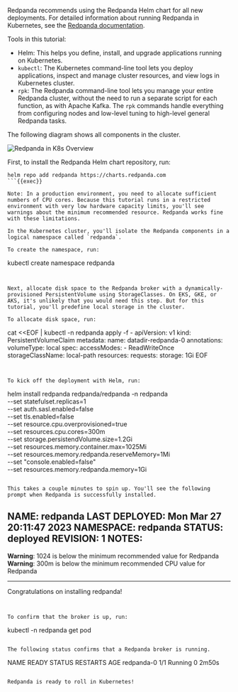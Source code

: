 Redpanda recommends using the Redpanda Helm chart for all new deployments. For detailed information about running Redpanda in Kubernetes, see the [Redpanda documentation](https://docs.redpanda.com/docs/deploy/deployment-option/self-hosted/kubernetes).

Tools in this tutorial:

- Helm: This helps you define, install, and upgrade applications running on Kubernetes.
- `kubectl`: The Kubernetes command-line tool lets you deploy applications, inspect and manage cluster resources, and view logs in Kubernetes cluster. 
- `rpk`: The Redpanda command-line tool lets you manage your entire Redpanda cluster, without the need to run a separate script for each function, as with Apache Kafka. The `rpk` commands handle everything from configuring nodes and low-level tuning to high-level general Redpanda tasks. 

The following diagram shows all components in the cluster. 

![Redpanda in K8s Overview](./images/RPinK8s.png)

First, to install the Redpanda Helm chart repository, run: 

```
helm repo add redpanda https://charts.redpanda.com
```{{exec}}

Note: In a production environment, you need to allocate sufficient numbers of CPU cores. Because this tutorial runs in a restricted environment with very low hardware capacity limits, you'll see warnings about the minimum recommended resource. Redpanda works fine with these limitations.

In the Kubernetes cluster, you'll isolate the Redpanda components in a logical namespace called `redpanda`. 

To create the namespace, run:

```
kubectl create namespace redpanda
```{{exec}}


Next, allocate disk space to the Redpanda broker with a dynamically-provisioned PersistentVolume using StorageClasses. On EKS, GKE, or AKS, it's unlikely that you would need this step. But for this tutorial, you'll predefine local storage in the cluster. 

To allocate disk space, run:

```
cat <<EOF | kubectl -n redpanda apply -f -
apiVersion: v1
kind: PersistentVolumeClaim
metadata:
  name: datadir-redpanda-0
  annotations:
    volumeType: local
spec:
  accessModes:
    - ReadWriteOnce
  storageClassName: local-path
  resources:
    requests:
      storage: 1Gi
EOF
```{{exec}}


To kick off the deployment with Helm, run:

```
helm install redpanda redpanda/redpanda -n redpanda  \
--set statefulset.replicas=1 \
--set auth.sasl.enabled=false \
--set tls.enabled=false \
--set resource.cpu.overprovisioned=true \
--set resources.cpu.cores=300m \
--set storage.persistendVolume.size=1.2Gi \
--set resources.memory.container.max=1025Mi \
--set resources.memory.redpanda.reserveMemory=1Mi \
--set "console.enabled=false" \
--set resources.memory.redpanda.memory=1Gi
```{{exec}}

This takes a couple minutes to spin up. You'll see the following prompt when Redpanda is successfully installed.

```
NAME: redpanda
LAST DEPLOYED: Mon Mar 27 20:11:47 2023
NAMESPACE: redpanda
STATUS: deployed
REVISION: 1
NOTES:
---

**Warning**: 1024 is below the minimum recommended value for Redpanda
**Warning**: 300m is below the minimum recommended CPU value for Redpanda

---

Congratulations on installing redpanda!
```


To confirm that the broker is up, run:

```
kubectl -n redpanda get pod
```{{exec}}

The following status confirms that a Redpanda broker is running. 
``` 
NAME                           READY   STATUS      RESTARTS   AGE
redpanda-0                     1/1     Running     0          2m50s
```

Redpanda is ready to roll in Kubernetes! 